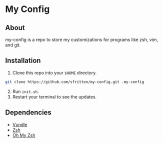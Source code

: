 # My Config

## About
my-config is a repo to store my customizations for programs like zsh, vim, and git.

## Installation
1. Clone this repo into your `$HOME` directory.

```sh
git clone https://github.com/sfritton/my-config.git .my-config
```

2. Run `init.sh`.
3. Restart your terminal to see the updates.

## Dependencies
- [Vundle](https://github.com/VundleVim/Vundle.vim)
- [Zsh](https://github.com/ohmyzsh/ohmyzsh/wiki/Installing-ZSH)
- [Oh My Zsh](https://github.com/ohmyzsh/ohmyzsh/wiki)
